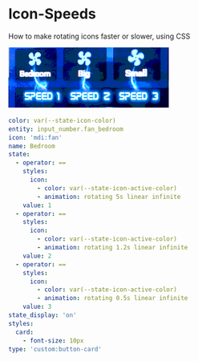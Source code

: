 # Icon-Speeds
How to make rotating icons faster or slower, using CSS

![1](https://github.com/3ative/Icon-Speeds/blob/master/3_speeds.gif)

```yaml
color: var(--state-icon-color)
entity: input_number.fan_bedroom
icon: 'mdi:fan'
name: Bedroom
state:
  - operator: ==
    styles:
      icon:
        - color: var(--state-icon-active-color)
        - animation: rotating 5s linear infinite
    value: 1
  - operator: ==
    styles:
      icon:
        - color: var(--state-icon-active-color)
        - animation: rotating 1.2s linear infinite
    value: 2
  - operator: ==
    styles:
      icon:
        - color: var(--state-icon-active-color)
        - animation: rotating 0.5s linear infinite
    value: 3
state_display: 'on'
styles:
  card:
    - font-size: 10px
type: 'custom:button-card'
```
